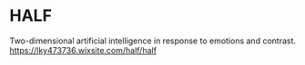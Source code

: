 # HALF

Two-dimensional artificial intelligence in response to emotions and contrast.
https://lky473736.wixsite.com/half/half

